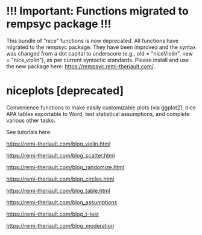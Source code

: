# !!! Important: Functions migrated to rempsyc package !!!
This bundle of "nice" functions is now deprecated. All functions have migrated to the rempsyc package. They have been improved and the syntax was changed from a dot capital to underscore (e.g., old = "niceViolin", new = "nice_violin"), as per current syntactic standards. Please install and use the new package here: https://rempsyc.remi-theriault.com/.

# niceplots [deprecated]
Convenience functions to make easily customizable plots (via ggplot2), nice APA tables exportable to Word, test statistical assumptions, and complete various other tasks.

See tutorials here:

https://remi-theriault.com/blog_violin.html

https://remi-theriault.com/blog_scatter.html

https://remi-theriault.com/blog_randomize.html

https://remi-theriault.com/blog_circles.html

https://remi-theriault.com/blog_table.html

https://remi-theriault.com/blog_assumptions

https://remi-theriault.com/blog_t-test

https://remi-theriault.com/blog_moderation
